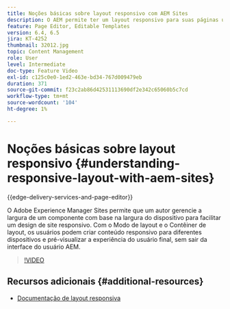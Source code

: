 ```yaml
---
title: Noções básicas sobre layout responsivo com AEM Sites
description: O AEM permite ter um layout responsivo para suas páginas usando o componente Contêiner de layout. Com o Layout responsivo, os autores de conteúdo podem criar conteúdo responsivo para diferentes dispositivos e visualizar a experiência do usuário final no AEM.
feature: Page Editor, Editable Templates
version: 6.4, 6.5
jira: KT-4252
thumbnail: 32012.jpg
topic: Content Management
role: User
level: Intermediate
doc-type: Feature Video
exl-id: c125c0e0-1ed2-463e-bd34-767d009479eb
duration: 371
source-git-commit: f23c2ab86d42531113690df2e342c65060b5c7cd
workflow-type: tm+mt
source-wordcount: '104'
ht-degree: 1%

---
```


# Noções básicas sobre layout responsivo {#understanding-responsive-layout-with-aem-sites}

{{edge-delivery-services-and-page-editor}}

O Adobe Experience Manager Sites permite que um autor gerencie a largura de um componente com base na largura do dispositivo para facilitar um design de site responsivo. Com o Modo de layout e o Contêiner de layout, os usuários podem criar conteúdo responsivo para diferentes dispositivos e pré-visualizar a experiência do usuário final, sem sair da interface do usuário AEM.

>[!VIDEO](https://video.tv.adobe.com/v/32012?quality=12&learn=on)

## Recursos adicionais {#additional-resources}

* [Documentação de layout responsiva](https://experienceleague.adobe.com/docs/experience-manager-65/authoring/siteandpage/responsive-layout.html)
